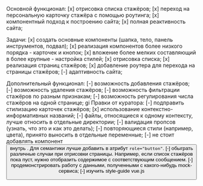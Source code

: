 Основной функционал:
[x] отрисовка списка стажёров;
[x] переход на персональную карточку стажёра с помощью роутинга;
[x] компонентный подход к построению сайта;
[x] полная реактивность сайта;


Задачи:
[x] создать основные компоненты (шапка, тело, панель инструментов, подвал);
[x] реализация компонентов более низкого порядка - карточек и кнопок;
[x] вложение более мелких составляющий в более крупные - настройка стилей;
[x] отрисовка списка;
[x] реализация страниц стажёров;
[x] добавление роутера для перехода на страницы стажёров;
[-] адаптивность сайта;


Дополнительный функционал:
[-] возможность добавления стажёров;
[-] возможность удаления стажёров;
[-] возможность фильтрации стажёров по разным признакам;
[-] возможность регулирования числа стажёров на одной странице;
 gi
Правки от куратора:
[-] подправить стилизацию карточек стажёров;
[x] использование контекстно-информативных названий;
[-] файлы, относящиеся к одному контексту, лучше относить в отдельные директории;
[-] валидация пропсов (узнать, что это и как это делать);
[-] повторяющиеся стили (например, цвета), принято выносить в отдельные переменные;
[-] не стоит добавлять компонент <button> внутрь <router-link>. Для семантики лучше добавить в <router-link> атрибут `role="button"`.
[-] обыграть различные случаи при отрисовки страницы. Например, если список стажёров пока пуст, нужно отобразить содержимое с соответствующим сообщением.
[-] продемонстрировать работу с данными, полученными с какого-нибудь mock-сервиса;
[-] изучить style-guide vue.js

